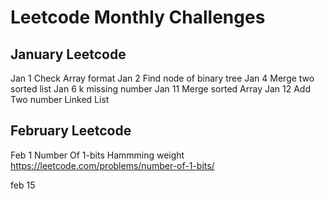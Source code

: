 # Leetcode Monthly Challenges

## January Leetcode

Jan 1 Check Array format
Jan 2 Find node of binary tree
Jan 4 Merge two sorted list
Jan 6 k missing number
Jan 11 Merge sorted Array
Jan 12 Add Two number Linked List

## February Leetcode

Feb 1 Number Of 1-bits Hammming weight https://leetcode.com/problems/number-of-1-bits/

feb 15 